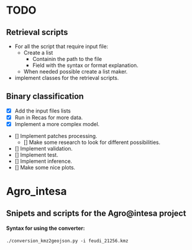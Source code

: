 
# TODO

## Retrieval scripts
- For all the script that require input file:
  - Create a list
    - Containin the path to the file
    - Field with the syntax or format explanation.
  - When needed possible create a list maker.
- implement classes for the retrieval scripts.

## Binary classification
- [x] Add the input files lists
- [x] Run in Recas for more data.
- [x] Implement a more complex model.
- [] Implement patches processing.
  - [] Make some research to look for different possibilities.
- [] Implement validation.
- [] Implement test.
- [] Implement inference.
- [] Make some nice plots.

# Agro_intesa
## Snipets and scripts for the Agro@intesa project

#### Syntax for using the converter:

```
./conversion_kmz2geojson.py -i feudi_21256.kmz
```

